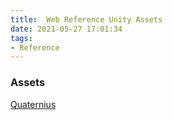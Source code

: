 ```yaml
---
title:  Web Reference Unity Assets
date: 2021-05-27 17:01:34
tags:
- Reference
---
```


### Assets
[Quaternius](https://quaternius.com/index.html)



